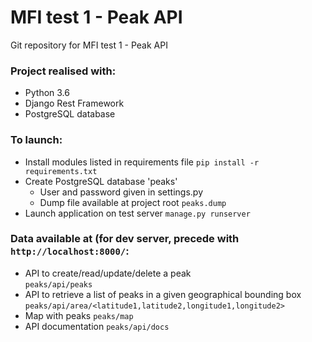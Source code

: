 # MFI test 1 - Peak API

Git repository for MFI test 1 - Peak API

### Project realised with: 
 - Python 3.6
 - Django Rest Framework
 - PostgreSQL database

### To launch:
 - Install modules listed in requirements file  ```pip install -r requirements.txt```
 - Create PostgreSQL database 'peaks'
   - User and password given in settings.py
   - Dump file available at project root ```peaks.dump```
 - Launch application on test server  ```manage.py runserver```

### Data available at (for dev server, precede with ```http://localhost:8000/```:
 - API to create/read/update/delete a peak  
   ```peaks/api/peaks```
 - API to retrieve a list of peaks in a given geographical bounding box 
   ```peaks/api/area/<latitude1,latitude2,longitude1,longitude2>```
 - Map with peaks 
   ```peaks/map```
 - API documentation 
   ```peaks/api/docs```
   
 


